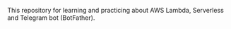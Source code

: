 This repository for learning and practicing about AWS Lambda, Serverless and Telegram bot (BotFather).